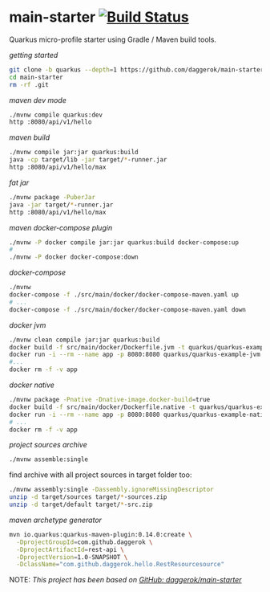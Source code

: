 # main-starter [![Build Status](https://travis-ci.org/daggerok/main-starter.svg?branch=quarkus)](https://travis-ci.org/daggerok/main-starter)
Quarkus micro-profile starter using Gradle / Maven build tools.

_getting started_

```bash
git clone -b quarkus --depth=1 https://github.com/daggerok/main-starter.git
cd main-starter
rm -rf .git
```

_maven dev mode_

```bash
./mvnw compile quarkus:dev
http :8080/api/v1/hello
```

_maven build_

```bash
./mvnw compile jar:jar quarkus:build
java -cp target/lib -jar target/*-runner.jar
http :8080/api/v1/hello/max
```

_fat jar_

```bash
./mvnw package -PuberJar
java -jar target/*-runner.jar
http :8080/api/v1/hello/max
```

_maven docker-compose plugin_

```bash
./mvnw -P docker compile jar:jar quarkus:build docker-compose:up
#
./mvnw -P docker docker-compose:down
```

_docker-compose_

```bash
./mvnw
docker-compose -f ./src/main/docker/docker-compose-maven.yaml up
# ...
docker-compose -f ./src/main/docker/docker-compose-maven.yaml down
```

_docker jvm_

```bash
./mvnw clean compile jar:jar quarkus:build
docker build -f src/main/docker/Dockerfile.jvm -t quarkus/quarkus-example-jvm .
docker run -i --rm --name app -p 8080:8080 quarkus/quarkus-example-jvm &
#...
docker rm -f -v app
```

_docker native_

```bash
./mvnw package -Pnative -Dnative-image.docker-build=true
docker build -f src/main/docker/Dockerfile.native -t quarkus/quarkus-example-native .
docker run -i --rm --name app -p 8080:8080 quarkus/quarkus-example-native
# ...
docker rm -f -v app
```

_project sources archive_

```bash
./mvnw assemble:single
```

find archive with all project sources in target folder too: 

```bash
./mvnw assembly:single -Dassembly.ignoreMissingDescriptor
unzip -d target/sources target/*-sources.zip
unzip -d target/default target/*-src.zip
```

_maven archetype generator_

```bash
mvn io.quarkus:quarkus-maven-plugin:0.14.0:create \
  -DprojectGroupId=com.github.daggerok \
  -DprojectArtifactId=rest-api \
  -DprojectVersion=1.0-SNAPSHOT \
  -DclassName="com.github.daggerok.hello.RestResourcesource"
```

NOTE: _This project has been based on [GitHub: daggerok/main-starter](https://github.com/daggerok/main-starter)_
